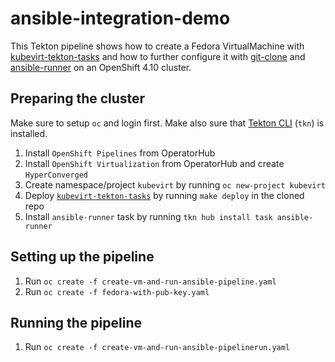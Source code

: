 # ansible-integration-demo

This Tekton pipeline shows how to create a Fedora VirtualMachine with [kubevirt-tekton-tasks](https://github.com/kubevirt/kubevirt-tekton-tasks) and how to further configure it with [git-clone](https://hub.tekton.dev/tekton/task/git-clone) and [ansible-runner](https://hub.tekton.dev/tekton/task/ansible-runner) on an OpenShift 4.10 cluster.

## Preparing the cluster

Make sure to setup `oc` and login first. Make also sure that [Tekton CLI](https://tekton.dev/docs/cli) (`tkn`) is installed.

1. Install `OpenShift Pipelines` from OperatorHub
2. Install `OpenShift Virtualization` from OperatorHub and create `HyperConverged`
3. Create namespace/project `kubevirt` by running `oc new-project kubevirt`
4. Deploy [`kubevirt-tekton-tasks`](https://github.com/kubevirt/kubevirt-tekton-tasks) by running `make deploy` in the cloned repo
5. Install `ansible-runner` task by running `tkn hub install task ansible-runner`

## Setting up the pipeline

1. Run `oc create -f create-vm-and-run-ansible-pipeline.yaml`
2. Run `oc create -f fedora-with-pub-key.yaml`

## Running the pipeline

1. Run `oc create -f create-vm-and-run-ansible-pipelinerun.yaml`
